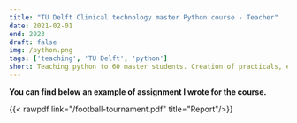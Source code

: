```yaml
---
title: "TU Delft Clinical technology master Python course - Teacher"
date: 2021-02-01
end: 2023
draft: false
img: /python.png
tags: ['teaching', 'TU Delft', 'python']
short: Teaching python to 60 master students. Creation of practicals, exams, and course resources. Correction of exams.
---
```


**You can find below an example of assignment I wrote for the course.**

{{< rawpdf link="/football-tournament.pdf" title="Report"/>}}
